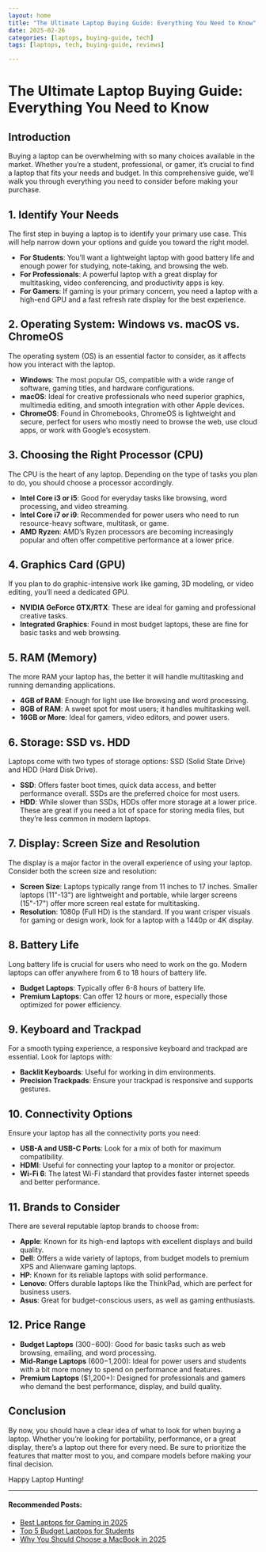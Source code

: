 ```yaml
---
layout: home
title: "The Ultimate Laptop Buying Guide: Everything You Need to Know"
date: 2025-02-26
categories: [laptops, buying-guide, tech]
tags: [laptops, tech, buying-guide, reviews]

---
```


# The Ultimate Laptop Buying Guide: Everything You Need to Know

## Introduction

Buying a laptop can be overwhelming with so many choices available in the market. Whether you’re a student, professional, or gamer, it’s crucial to find a laptop that fits your needs and budget. In this comprehensive guide, we'll walk you through everything you need to consider before making your purchase.

## 1. **Identify Your Needs**

The first step in buying a laptop is to identify your primary use case. This will help narrow down your options and guide you toward the right model.

- **For Students**: You’ll want a lightweight laptop with good battery life and enough power for studying, note-taking, and browsing the web.
- **For Professionals**: A powerful laptop with a great display for multitasking, video conferencing, and productivity apps is key.
- **For Gamers**: If gaming is your primary concern, you need a laptop with a high-end GPU and a fast refresh rate display for the best experience.

## 2. **Operating System: Windows vs. macOS vs. ChromeOS**

The operating system (OS) is an essential factor to consider, as it affects how you interact with the laptop.

- **Windows**: The most popular OS, compatible with a wide range of software, gaming titles, and hardware configurations.
- **macOS**: Ideal for creative professionals who need superior graphics, multimedia editing, and smooth integration with other Apple devices.
- **ChromeOS**: Found in Chromebooks, ChromeOS is lightweight and secure, perfect for users who mostly need to browse the web, use cloud apps, or work with Google’s ecosystem.

## 3. **Choosing the Right Processor (CPU)**

The CPU is the heart of any laptop. Depending on the type of tasks you plan to do, you should choose a processor accordingly.

- **Intel Core i3 or i5**: Good for everyday tasks like browsing, word processing, and video streaming.
- **Intel Core i7 or i9**: Recommended for power users who need to run resource-heavy software, multitask, or game.
- **AMD Ryzen**: AMD’s Ryzen processors are becoming increasingly popular and often offer competitive performance at a lower price.

## 4. **Graphics Card (GPU)**

If you plan to do graphic-intensive work like gaming, 3D modeling, or video editing, you’ll need a dedicated GPU.

- **NVIDIA GeForce GTX/RTX**: These are ideal for gaming and professional creative tasks.
- **Integrated Graphics**: Found in most budget laptops, these are fine for basic tasks and web browsing.

## 5. **RAM (Memory)**

The more RAM your laptop has, the better it will handle multitasking and running demanding applications.

- **4GB of RAM**: Enough for light use like browsing and word processing.
- **8GB of RAM**: A sweet spot for most users; it handles multitasking well.
- **16GB or More**: Ideal for gamers, video editors, and power users.

## 6. **Storage: SSD vs. HDD**

Laptops come with two types of storage options: SSD (Solid State Drive) and HDD (Hard Disk Drive).

- **SSD**: Offers faster boot times, quick data access, and better performance overall. SSDs are the preferred choice for most users.
- **HDD**: While slower than SSDs, HDDs offer more storage at a lower price. These are great if you need a lot of space for storing media files, but they’re less common in modern laptops.

## 7. **Display: Screen Size and Resolution**

The display is a major factor in the overall experience of using your laptop. Consider both the screen size and resolution:

- **Screen Size**: Laptops typically range from 11 inches to 17 inches. Smaller laptops (11"-13") are lightweight and portable, while larger screens (15"-17") offer more screen real estate for multitasking.
- **Resolution**: 1080p (Full HD) is the standard. If you want crisper visuals for gaming or design work, look for a laptop with a 1440p or 4K display.

## 8. **Battery Life**

Long battery life is crucial for users who need to work on the go. Modern laptops can offer anywhere from 6 to 18 hours of battery life.

- **Budget Laptops**: Typically offer 6-8 hours of battery life.
- **Premium Laptops**: Can offer 12 hours or more, especially those optimized for power efficiency.

## 9. **Keyboard and Trackpad**

For a smooth typing experience, a responsive keyboard and trackpad are essential. Look for laptops with:

- **Backlit Keyboards**: Useful for working in dim environments.
- **Precision Trackpads**: Ensure your trackpad is responsive and supports gestures.

## 10. **Connectivity Options**

Ensure your laptop has all the connectivity ports you need:

- **USB-A and USB-C Ports**: Look for a mix of both for maximum compatibility.
- **HDMI**: Useful for connecting your laptop to a monitor or projector.
- **Wi-Fi 6**: The latest Wi-Fi standard that provides faster internet speeds and better performance.

## 11. **Brands to Consider**

There are several reputable laptop brands to choose from:

- **Apple**: Known for its high-end laptops with excellent displays and build quality.
- **Dell**: Offers a wide variety of laptops, from budget models to premium XPS and Alienware gaming laptops.
- **HP**: Known for its reliable laptops with solid performance.
- **Lenovo**: Offers durable laptops like the ThinkPad, which are perfect for business users.
- **Asus**: Great for budget-conscious users, as well as gaming enthusiasts.

## 12. **Price Range**

- **Budget Laptops** ($300-$600): Good for basic tasks such as web browsing, emailing, and word processing.
- **Mid-Range Laptops** ($600-$1,200): Ideal for power users and students with a bit more money to spend on performance and features.
- **Premium Laptops** ($1,200+): Designed for professionals and gamers who demand the best performance, display, and build quality.

## Conclusion

By now, you should have a clear idea of what to look for when buying a laptop. Whether you’re looking for portability, performance, or a great display, there’s a laptop out there for every need. Be sure to prioritize the features that matter most to you, and compare models before making your final decision.

Happy Laptop Hunting!

---

#### Recommended Posts:
- [Best Laptops for Gaming in 2025](#)
- [Top 5 Budget Laptops for Students](#)
- [Why You Should Choose a MacBook in 2025](#)

